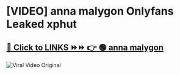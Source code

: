 
 # [VIDEO] anna malygon Onlyfans Leaked xphut

## <h2><a href="https://clipsfans.com/anna_malygon&ref=git">🔗 Click to LINKS ⏩⏩ 👉 🟢 anna malygon </a></h2>

<a href="https://clipsfans.com/anna_malygon&ref=git" rel="nofollow" data-target="animated-image.originalLink"><img src="https://i.ibb.co.com/xMMVF88/686577567.gif" alt="Viral Video Original" style="max-width: 100%; display: inline-block;" data-target="animated-image.originalImage"></a>

